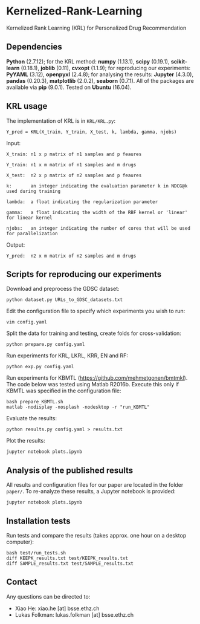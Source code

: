 # Kernelized-Rank-Learning

Kernelized Rank Learning (KRL) for Personalized Drug Recommendation

## Dependencies

**Python** (2.7.12); for the KRL method: **numpy** (1.13.1), **scipy** (0.19.1), **scikit-learn** (0.18.1), **joblib** (0.11), **cvxopt** (1.1.9); for reproducing our experiments: **PyYAML** (3.12), **openpyxl** (2.4.8); for analysing the results: **Jupyter** (4.3.0), **pandas** (0.20.3), **matplotlib** (2.0.2), **seaborn** (0.7.1). All of the packages are available via **pip** (9.0.1). Tested on **Ubuntu** (16.04).

## KRL usage

The implementation of KRL is in ``KRL/KRL.py``:

    Y_pred = KRL(X_train, Y_train, X_test, k, lambda, gamma, njobs)

Input:

    X_train: n1 x p matrix of n1 samples and p feaures

    Y_train: n1 x m matrix of n1 samples and m drugs

    X_test:  n2 x p matrix of n2 samples and p feaures
    
    k:       an integer indicating the evaluation parameter k in NDCG@k used during training
    
    lambda:  a float indicating the regularization parameter
    
    gamma:   a float indicating the width of the RBF kernel or 'linear' for linear kernel
    
    njobs:   an integer indicating the number of cores that will be used for parallelization

Output:

    Y_pred:  n2 x m matrix of n2 samples and m drugs

## Scripts for reproducing our experiments

Download and preprocess the GDSC dataset:
    
    python dataset.py URLs_to_GDSC_datasets.txt
    
Edit the configuration file to specify which experiments you wish to run:
    
    vim config.yaml

Split the data for training and testing, create folds for cross-validation:

    python prepare.py config.yaml
    
Run experiments for KRL, LKRL, KRR, EN and RF:

    python exp.py config.yaml
    
Run experiments for KBMTL (https://github.com/mehmetgonen/bmtmkl). The code below was tested using Matlab R2016b. Execute this only if KBMTL was specified in the configuration file:
    
    bash prepare_KBMTL.sh
    matlab -nodisplay -nosplash -nodesktop -r "run_KBMTL"

Evaluate the results:
    
    python results.py config.yaml > results.txt

Plot the results:
    
    jupyter notebook plots.ipynb

## Analysis of the published results

All results and configuration files for our paper are located in the folder ``paper/``. To re-analyze these results, a Jupyter notebook is provided:
    
    jupyter notebook plots.ipynb


## Installation tests

Run tests and compare the results (takes approx. one hour on a desktop computer):

    bash test/run_tests.sh
    diff KEEPK_results.txt test/KEEPK_results.txt
    diff SAMPLE_results.txt test/SAMPLE_results.txt 

## Contact

Any questions can be directed to:

   * Xiao He: xiao.he [at] bsse.ethz.ch
   * Lukas Folkman: lukas.folkman [at] bsse.ethz.ch

